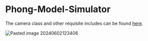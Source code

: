 # Phong-Model-Simulator

The camera class and other requisite includes can be found [here](https://github.com/JoeyDeVries/LearnOpenGL/tree/master/includes/learnopengl).

![Pasted image 20240602123406](https://github.com/cmd05/fps-camera-opengl/assets/63466463/6c4c9299-c1d0-4730-a9c6-4e5b2bdeeb41)
